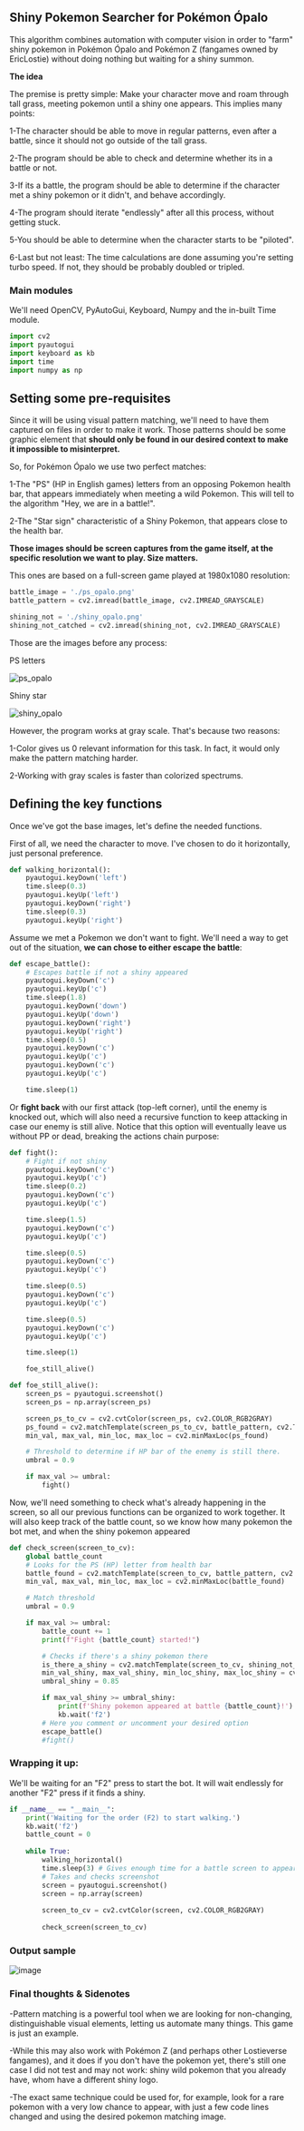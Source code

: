 ## Shiny Pokemon Searcher for Pokémon Ópalo ##


This algorithm combines automation with computer vision in order to "farm" shiny pokemon in
Pokémon Ópalo and Pokémon Z (fangames owned by EricLostie) without doing nothing but waiting for a shiny summon.

**The idea**

The premise is pretty simple: Make your character move and roam through tall grass, meeting pokemon until
a shiny one appears. This implies many points:

1-The character should be able to move in regular patterns, even after a battle, since it should not go
outside of the tall grass.

2-The program should be able to check and determine whether its in a battle or not.

3-If its a battle, the program should be able to determine if the character met a shiny pokemon or it didn't, and behave
accordingly.

4-The program should iterate "endlessly" after all this process, without getting stuck.

5-You should be able to determine when the character starts to be "piloted".

6-Last but not least: The time calculations are done assuming you're setting turbo speed. If not, they should be probably doubled or tripled.

### Main modules ###

We'll need OpenCV, PyAutoGui, Keyboard, Numpy and the in-built Time module.


```python
import cv2
import pyautogui
import keyboard as kb
import time
import numpy as np

```

## Setting some pre-requisites ##

Since it will be using visual pattern matching, we'll need to have them captured on files in order to make it work.
Those patterns should be some graphic element that <b>should only be found in our desired context to make it impossible to misinterpret.</b>

So, for Pokémon Ópalo we use two perfect matches:

1-The "PS" (HP in English games) letters from an opposing Pokemon health bar, that appears immediately when meeting a wild Pokemon.
This will tell to the algorithm "Hey, we are in a battle!".

2-The "Star sign" characteristic of a Shiny Pokemon, that appears close to the health bar.

<b>Those images should be screen captures from the game itself, at the specific resolution we want to play.  Size matters.</b> 

This ones are based on a full-screen game played at 1980x1080 resolution:

```python
battle_image = './ps_opalo.png'
battle_pattern = cv2.imread(battle_image, cv2.IMREAD_GRAYSCALE)

shining_not = './shiny_opalo.png'
shining_not_catched = cv2.imread(shining_not, cv2.IMREAD_GRAYSCALE)

```

Those are the images before any process:

PS letters

![ps_opalo](https://github.com/RomeroRodriguezD/pokemon-palo-shiny-hunter-bot/assets/105886661/11dc72c6-a831-47c4-92f8-f6205a4bc98f)

Shiny star

![shiny_opalo](https://github.com/RomeroRodriguezD/pokemon-palo-shiny-hunter-bot/assets/105886661/ba720b10-230d-41cc-bd4c-2a5d8b9be3f9)

However, the program works at gray scale. That's because two reasons:

1-Color gives us 0 relevant information for this task. In fact, it would only make the pattern matching harder.

2-Working with gray scales is faster than colorized spectrums.

## Defining the key functions ##

Once we've got the base images, let's define the needed functions.

First of all, we need the character to move. I've chosen to do it horizontally, just personal preference.

```python
def walking_horizontal():
    pyautogui.keyDown('left')
    time.sleep(0.3)
    pyautogui.keyUp('left')
    pyautogui.keyDown('right')
    time.sleep(0.3)
    pyautogui.keyUp('right')
```

Assume we met a Pokemon we don't want to fight. We'll need a way to get out of the situation, <b>we can chose to
either escape the battle</b>:

```python
def escape_battle():
    # Escapes battle if not a shiny appeared
    pyautogui.keyDown('c')
    pyautogui.keyUp('c')
    time.sleep(1.8)
    pyautogui.keyDown('down')
    pyautogui.keyUp('down')
    pyautogui.keyDown('right')
    pyautogui.keyUp('right')
    time.sleep(0.5)
    pyautogui.keyDown('c')
    pyautogui.keyUp('c')
    pyautogui.keyDown('c')
    pyautogui.keyUp('c')

    time.sleep(1)
```
Or <b>fight back</b> with our first attack (top-left corner), until the enemy is knocked out, which will also need
a recursive function to keep attacking in case our enemy is still alive. Notice that this option will eventually leave us without PP or dead, breaking the actions chain purpose:

```python
def fight():
    # Fight if not shiny
    pyautogui.keyDown('c')
    pyautogui.keyUp('c')
    time.sleep(0.2)
    pyautogui.keyDown('c')
    pyautogui.keyUp('c')

    time.sleep(1.5)
    pyautogui.keyDown('c')
    pyautogui.keyUp('c')

    time.sleep(0.5)
    pyautogui.keyDown('c')
    pyautogui.keyUp('c')

    time.sleep(0.5)
    pyautogui.keyDown('c')
    pyautogui.keyUp('c')

    time.sleep(0.5)
    pyautogui.keyDown('c')
    pyautogui.keyUp('c')

    time.sleep(1)

    foe_still_alive()

def foe_still_alive():
    screen_ps = pyautogui.screenshot()
    screen_ps = np.array(screen_ps)

    screen_ps_to_cv = cv2.cvtColor(screen_ps, cv2.COLOR_RGB2GRAY)
    ps_found = cv2.matchTemplate(screen_ps_to_cv, battle_pattern, cv2.TM_CCOEFF_NORMED)
    min_val, max_val, min_loc, max_loc = cv2.minMaxLoc(ps_found)

    # Threshold to determine if HP bar of the enemy is still there.
    umbral = 0.9

    if max_val >= umbral:
        fight()
```

Now, we'll need something to check what's already happening in the screen, so all our previous functions can be organized to work together. 
It will also keep track of the battle count, so we know how many pokemon the bot met, and when the shiny pokemon appeared

```python
def check_screen(screen_to_cv):
    global battle_count
    # Looks for the PS (HP) letter from health bar
    battle_found = cv2.matchTemplate(screen_to_cv, battle_pattern, cv2.TM_CCOEFF_NORMED)
    min_val, max_val, min_loc, max_loc = cv2.minMaxLoc(battle_found)

    # Match threshold
    umbral = 0.9

    if max_val >= umbral:
        battle_count += 1
        print(f"Fight {battle_count} started!")

        # Checks if there's a shiny pokemon there
        is_there_a_shiny = cv2.matchTemplate(screen_to_cv, shining_not_catched, cv2.TM_CCOEFF_NORMED)
        min_val_shiny, max_val_shiny, min_loc_shiny, max_loc_shiny = cv2.minMaxLoc(is_there_a_shiny)
        umbral_shiny = 0.85

        if max_val_shiny >= umbral_shiny:
            print(f'Shiny pokemon appeared at battle {battle_count}!')
            kb.wait('f2')
        # Here you comment or uncomment your desired option
        escape_battle()
        #fight()
```

<h3><b>Wrapping it up:</b></h3>
We'll be waiting for an "F2" press to start the bot. It will wait endlessly for another "F2" press if it finds a shiny.

```python
if __name__ == "__main__":
    print('Waiting for the order (F2) to start walking.')
    kb.wait('f2')
    battle_count = 0
    
    while True:
        walking_horizontal()
        time.sleep(3) # Gives enough time for a battle screen to appear
        # Takes and checks screenshot
        screen = pyautogui.screenshot()
        screen = np.array(screen)
    
        screen_to_cv = cv2.cvtColor(screen, cv2.COLOR_RGB2GRAY)
    
        check_screen(screen_to_cv)
```
<h3><b>Output sample</b></h3>

![image](https://github.com/RomeroRodriguezD/pokemon-palo-shiny-hunter-bot/assets/105886661/a27f9ade-6387-49dc-826c-e50b4fecce15)

<h3><b>Final thoughts & Sidenotes</b></h3>

-Pattern matching is a powerful tool when we are looking for non-changing, distinguishable visual elements, letting us automate
many things. This game is just an example.

-While this may also work with Pokémon Z (and perhaps other Lostieverse fangames), and it does if you don't have the pokemon yet, there's still one case I did not test and may not work: shiny wild pokemon
that you already have, whom have a different shiny logo.

-The exact same technique could be used for, for example, look for a rare pokemon with a very low chance to appear, with just a few code lines changed and using the desired pokemon matching image.
